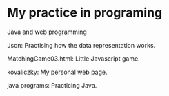 # My practice in programing
Java and web programming

<p>Json: Practising how the data representation works. </p>
<p>MatchingGame03.html: Little Javascript game.</p>
<p>kovaliczky: My personal web page.</p>
<p>java programs: Practicing Java. </p>
